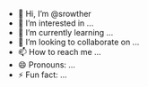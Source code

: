 - 👋 Hi, I’m @srowther
- 👀 I’m interested in ...
- 🌱 I’m currently learning ...
- 💞️ I’m looking to collaborate on ...
- 📫 How to reach me ...
- 😄 Pronouns: ...
- ⚡ Fun fact: ...

<!---
srowther/srowther is a ✨ special ✨ repository because its `README.md` (this file) appears on your GitHub profile.
You can click the Preview link to take a look at your changes.
--->
